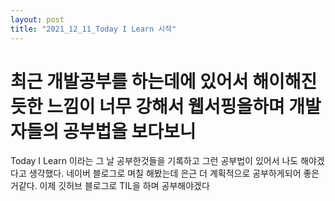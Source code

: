 ```yaml
---
layout: post
title: "2021_12_11_Today I Learn 시작"
---
```


# 최근 개발공부를 하는데에 있어서 해이해진듯한 느낌이 너무 강해서 웹서핑을하며 개발자들의 공부법을 보다보니

  Today I Learn 이라는 그 날 공부한것들을 기록하고 그런 공부법이 있어서 나도 해야겠다고 생각했다.
  네이버 블로그로 며칠 해봤는데 은근 더 계획적으로 공부하게되어 좋은거같다. 이제 깃허브 블로그로 TIL을 하며 공부해야겠다
